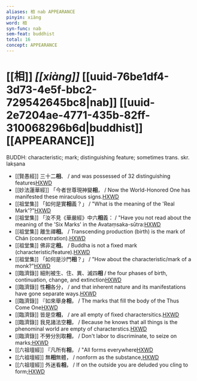 ```yaml
---
aliases: 相 nab APPEARANCE
pinyin: xiàng
word: 相
syn-func: nab
sem-feat: buddhist
total: 16
concept: APPEARANCE 
---
```

# [[相]] *[[xiàng]]*  [[uuid-76be1df4-3d73-4e5f-bbc2-729542645bc8|nab]] [[uuid-2e7204ae-4771-435b-82ff-310068296b6d|buddhist]] [[APPEARANCE]]
BUDDH: characteristic; mark; distinguishing feature; sometimes trans. skr. lakṣana
 - [[賢愚經]] 三十二**相**、 / and was possessed of 32 distinguishing features[HXWD](https://hxwd.org/textview.html?location=KR6b0059_T_010-0418c.73)
 - [[妙法蓮華經]] 「今者世尊現神變**相**， / Now the World-Honored One has manifested these miraculous signs.[HXWD](https://hxwd.org/textview.html?location=KR6d0001_T_001-0002b.50)
 - [[祖堂集]] 「如何是實**相**義？」 / "What is the meaning of the 'Real Mark'?"[HXWD](https://hxwd.org/textview.html?location=KR6q0002_Yan_003-1118a.48)
 - [[祖堂集]] 「汝不見《華嚴經》中六**相**義： / "Have you not read about the meaning of the 'Six Marks' in the Avataṃsaka-sūtra:[HXWD](https://hxwd.org/textview.html?location=KR6q0002_Yan_003-1125a.32)
 - [[祖堂集]] 離生禪**相**。 / Transcending production (birth) is the mark of Chán (concentration).[HXWD](https://hxwd.org/textview.html?location=KR6q0002_Yan_003-1131a.41)
 - [[祖堂集]] 佛非定**相**。 / Buddha is not a fixed mark (characteristic/feature).[HXWD](https://hxwd.org/textview.html?location=KR6q0002_Yan_003-1144a.25)
 - [[祖堂集]] 「如何是沙門**相**？」 / "How about the characteristic/mark of a monk?"[HXWD](https://hxwd.org/textview.html?location=KR6q0002_Yan_016-4111a.28)
 - [[臨濟錄]] 細則被生、住、異、滅四**相** / the four phases of birth, continuation, change, and extinction[HXWD](https://hxwd.org/textview.html?location=KR6q0053_T_001-0498c.41)
 - [[臨濟錄]] 性**相**各分， / and that inherent nature and its manifestations have gone separate ways.[HXWD](https://hxwd.org/textview.html?location=KR6q0053_T_001-0499c.47)
 - [[臨濟錄]] 『如來舉身**相**， / The marks that fill the body of the Thus Come One[HXWD](https://hxwd.org/textview.html?location=KR6q0053_T_001-0499c.87)
 - [[臨濟錄]] 皆是空**相**， / are all empty of fixed charactersitics.[HXWD](https://hxwd.org/textview.html?location=KR6q0053_T_001-0500a.26)
 - [[臨濟錄]] 我見諸法空**相**， / Because he knows that all things is the phenominal world are empty of characterstics.[HXWD](https://hxwd.org/textview.html?location=KR6q0053_T_001-0500a.48)
 - [[臨濟錄]] 不勞分別取**相**， / Don't labor to discriminate, to seize on marks;[HXWD](https://hxwd.org/textview.html?location=KR6q0053_T_001-0500a.64)
 - [[六祖壇經]] 『凡所有**相**， / "All forms everywhere[HXWD](https://hxwd.org/textview.html?location=KR6q0082_T_001-0337c.17)
 - [[六祖壇經]] 無**相**無體， / nonform as the substance,[HXWD](https://hxwd.org/textview.html?location=KR6q0082_T_001-0338c.12)
 - [[六祖壇經]] 外迷看**相**， / If on the outside you are deluded you cling to form;[HXWD](https://hxwd.org/textview.html?location=KR6q0082_T_001-0342c.62)